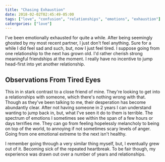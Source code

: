```yaml
---
title: "Chasing Exhaustion"
date: 2018-02-02T02:45:49-05:00
tags: ["love", "confusion", "relationships", "emotions", "exhaustion"]
catergories: ["love"]
---
```


I've been emotionally exhausted for quite a while. After being seemingly ghosted
by my most recent partner, I just don't feel anything. Sure for a while I did
feel sad and such, but, now I just feel tired. I suppose going from one
relationship to the next has grown old. I'd rather cherish strong meaningful
friendships at the moment. I really have no incentive to jump head-first into
yet another relationship.

## Observations From Tired Eyes

This in in stark contrast to a close friend of mine. They're looking to get into
a relationships with someone, which there's nothing wrong with that. Though as
they've been talking to me, their desperation has become abundantly clear.
After not having someone in 2 years I can understand wanting to jump back in,
but, what I've seen it do to them is terrible. The spectrum of emotions I
sometimes see within the span of a few hours or days terrifies me. They can go
from feeling hopelessly melancholy to being on top of the world, to annoying if
not sometimes scary levels of anger. Going from one emotional extreme to the
next isn't healthy.

I remember going through a very similar thing myself, but, I eventually grew
out of it. Becoming sick of the repeated heartbreak. To be fair though, my
experience was drawn out over a number of years and relationships.